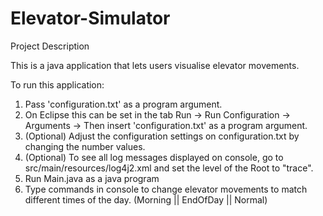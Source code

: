 # Elevator-Simulator


Project Description

This is a java application that lets users visualise elevator movements.

To run this application:
1. Pass 'configuration.txt' as a program argument.
2. On Eclipse this can be set in the tab Run -> Run Configuration -> Arguments -> Then insert 'configuration.txt' as a program argument.
3. (Optional) Adjust the configuration settings on configuration.txt by changing the number values.
4. (Optional) To see all log messages displayed on console, go to src/main/resources/log4j2.xml and set the level of the Root to "trace".
5. Run Main.java as a java program
6. Type commands in console to change elevator movements to match different times of the day. (Morning || EndOfDay || Normal)


